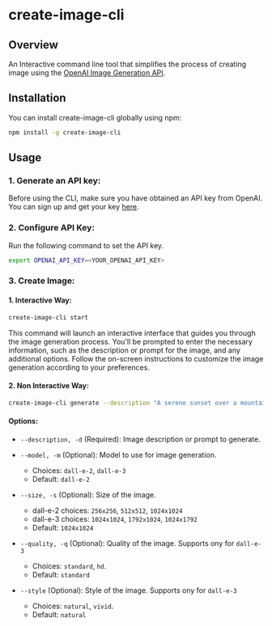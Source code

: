 # create-image-cli

## Overview
An Interactive command line tool that simplifies the process of creating image using the [OpenAI Image Generation API](https://platform.openai.com/docs/api-reference/images/create).

## Installation
You can install create-image-cli globally using npm:

```bash
npm install -g create-image-cli
```

## Usage

### 1. Generate an API key:
Before using the CLI, make sure you have obtained an API key from OpenAI. You can sign up and get your key [here](https://openai.com/).

### 2. Configure API Key:
Run the following command to set the API key.

```bash
export OPENAI_API_KEY=<YOUR_OPENAI_API_KEY>
```

### 3. Create Image:
#### 1. Interactive Way:

```bash
create-image-cli start
```

This command will launch an interactive interface that guides you through the image generation process. You'll be prompted to enter the necessary information, such as the description or prompt for the image, and any additional options. Follow the on-screen instructions to customize the image generation according to your preferences.

#### 2. Non Interactive Way:

```bash
create-image-cli generate --description "A serene sunset over a mountain lake"
```

#### Options:

- `--description, -d` (Required): Image description or prompt to generate.

- `--model, -m` (Optional): Model to use for image generation.
  - Choices: `dall-e-2`, `dall-e-3`
  - Default: `dall-e-2`

- `--size, -s` (Optional): Size of the image.
  - dall-e-2 choices:  `256x256`, `512x512`, `1024x1024`
  - dall-e-3 choices: `1024x1024`, `1792x1024`, `1024x1792`
  - Default: `1024x1024`

- `--quality, -q` (Optional): Quality of the image. Supports ony for 
`dall-e-3`
  - Choices: `standard`, `hd`.
  - Default: `standard`

- `--style` (Optional): Style of the image. Supports ony for 
`dall-e-3`
  - Choices: `natural`, `vivid`.
  - Default: `natural`

